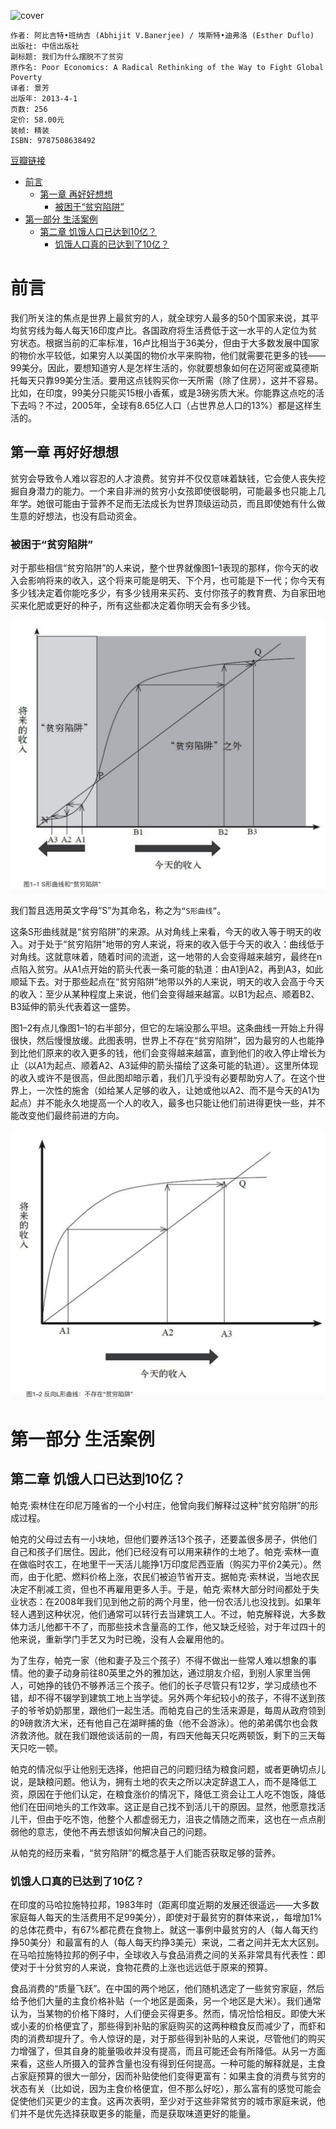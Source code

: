 ![cover](https://img3.doubanio.com/view/subject/s/public/s26693881.jpg)

    作者: 阿比吉特•班纳吉 (Abhijit V.Banerjee) / 埃斯特•迪弗洛 (Esther Duflo)
    出版社: 中信出版社
    副标题: 我们为什么摆脱不了贫穷
    原作名: Poor Economics: A Radical Rethinking of the Way to Fight Global Poverty
    译者: 景芳
    出版年: 2013-4-1
    页数: 256
    定价: 58.00元
    装帧: 精装
    ISBN: 9787508638492

[豆瓣链接](https://book.douban.com/subject/21966353/)

- [前言](#前言)
  - [第一章 再好好想想](#第一章-再好好想想)
    - [被困于“贫穷陷阱”](#被困于贫穷陷阱)
- [第一部分 生活案例](#第一部分-生活案例)
  - [第二章 饥饿人口已达到10亿？](#第二章-饥饿人口已达到10亿)
    - [饥饿人口真的已达到了10亿？](#饥饿人口真的已达到了10亿)

# 前言
我们所关注的焦点是世界上最贫穷的人，就全球穷人最多的50个国家来说，其平均贫穷线为每人每天16印度卢比。各国政府将生活费低于这一水平的人定位为贫穷状态。根据当前的汇率标准，16卢比相当于36美分，但由于大多数发展中国家的物价水平较低，如果穷人以美国的物价水平来购物，他们就需要花更多的钱——99美分。因此，要想知道穷人是怎样生活的，你就要想象如何在迈阿密或莫德斯托每天只靠99美分生活。要用这点钱购买你一天所需（除了住房），这并不容易。比如，在印度，99美分只能买15根小香蕉，或是3磅劣质大米。你能靠这点吃的活下去吗？不过，2005年，全球有8.65亿人口（占世界总人口的13%）都是这样生活的。

## 第一章 再好好想想
贫穷会导致令人难以容忍的人才浪费。贫穷并不仅仅意味着缺钱，它会使人丧失挖掘自身潜力的能力。一个来自非洲的贫穷小女孩即使很聪明，可能最多也只能上几年学。她很可能由于营养不足而无法成长为世界顶级运动员，而且即使她有什么做生意的好想法，也没有启动资金。

### 被困于“贫穷陷阱”
对于那些相信“贫穷陷阱”的人来说，整个世界就像图1–1表现的那样，你今天的收入会影响将来的收入，这个将来可能是明天、下个月，也可能是下一代；你今天有多少钱决定着你能吃多少，有多少钱用来买药、支付你孩子的教育费、为自家田地买来化肥或更好的种子，所有这些都决定着你明天会有多少钱。

![](PoorEconomics1.png)

我们暂且选用英文字母“S”为其命名，称之为`“S形曲线”`。

这条S形曲线就是“贫穷陷阱”的来源。从对角线上来看，今天的收入等于明天的收入。对于处于“贫穷陷阱”地带的穷人来说，将来的收入低于今天的收入：曲线低于对角线。这就意味着，随着时间的流逝，这一地带的人会变得越来越穷，最终在n点陷入贫穷。从A1点开始的箭头代表一条可能的轨道：由A1到A2，再到A3，如此顺延下去。对于那些起点在“贫穷陷阱”地带以外的人来说，明天的收入会高于今天的收入：至少从某种程度上来说，他们会变得越来越富。以B1为起点、顺着B2、B3延伸的箭头代表着这一盛势。

图1–2有点儿像图1–1的右半部分，但它的左端没那么平坦。这条曲线一开始上升得很快，然后慢慢放缓。此图表明，世界上不存在“贫穷陷阱”，因为最穷的人也能挣到比他们原来的收入更多的钱，他们会变得越来越富，直到他们的收入停止增长为止（以A1为起点、顺着A2、A3延伸的箭头描绘了这条可能的轨道）。这里所体现的收入或许不是很高，但此图却暗示着，我们几乎没有必要帮助穷人了。在这个世界上，一次性的施舍（如给某人足够的收入，让她或他以A2、而不是今天的A1为起点）并不能永久地提高一个人的收入，最多也只能让他们前进得更快一些，并不能改变他们最终前进的方向。

![](PoorEconomics2.png)

# 第一部分 生活案例
## 第二章 饥饿人口已达到10亿？
帕克·索林住在印尼万隆省的一个小村庄，他曾向我们解释过这种“贫穷陷阱”的形成过程。

帕克的父母过去有一小块地，但他们要养活13个孩子，还要盖很多房子，供他们自己和孩子们居住。因此，他们已经没有可以用来耕作的土地了。帕克·索林一直在做临时农工，在地里干一天活儿能挣1万印度尼西亚盾（购买力平价2美元）。然而，由于化肥、燃料价格上涨，农民们被迫节省开支。据帕克·索林说，当地农民决定不削减工资，但也不再雇用更多人手。于是，帕克·索林大部分时间都处于失业状态：在2008年我们见到他之前的两个月里，他一份农活儿也没找到。如果年轻人遇到这种状况，他们通常可以转行去当建筑工人。不过，帕克解释说，大多数体力活儿他都干不了，而那些技术含量高的工作，他又缺乏经验，对于年过四十的他来说，重新学门手艺又为时已晚，没有人会雇用他的。

为了生存，帕克一家（他和妻子及三个孩子）不得不做出一些常人难以想象的事情。他的妻子动身前往80英里之外的雅加达，通过朋友介绍，到别人家里当佣人，可她挣的钱仍不够养活三个孩子。他们的长子尽管只有12岁，学习成绩也不错，却不得不辍学到建筑工地上当学徒。另外两个年纪较小的孩子，不得不送到孩子的爷爷奶奶那里，跟他们一起生活。而帕克自己的生活来源是，每周从政府领到的9磅救济大米，还有他自己在湖畔捕的鱼（他不会游泳）。他的弟弟偶尔也会救济救济他。就在我们跟他谈话前的一周，有四天他每天只吃两顿饭，剩下的三天每天只吃一顿。

帕克的情况似乎让他别无选择，他把自己的问题归结为粮食问题，或者更确切点儿说，是缺粮问题。他认为，拥有土地的农夫之所以决定辞退工人，而不是降低工资，原因在于他们认定，在粮食涨价的情况下，降低工资会让工人吃不饱饭，降低他们在田间地头的工作效率。这正是自己找不到活儿干的原因。显然，他愿意找活儿干，但由于吃不饱，他整个人都虚弱无力，沮丧之情随之而来，这也在一点点削弱他的意志，使他不再去想该如何解决自己的问题。

从帕克的经历来看，“贫穷陷阱”的概念基于人们能否获取足够的营养。

### 饥饿人口真的已达到了10亿？
在印度的马哈拉施特拉邦，1983年时（距离印度近期的发展还很遥远——大多数家庭每人每天的生活费用不足99美分），即使对于最贫穷的群体来说，，每增加1%的总体花费中，有67%都花费在食物上。就这一事例中最贫穷的人（每人每天约挣50美分）和最富有的人（每人每天约挣3美元）来说，二者之间并无太大区别。在马哈拉施特拉邦的例子中，全球收入与食品消费之间的关系非常具有代表性：即使对于十分贫穷的人来说，食物花费的上涨也远远低于原来的预算。

食品消费的“质量飞跃”。在中国的两个地区，他们随机选定了一些贫穷家庭，然后给予他们大量的主食价格补贴（一个地区是面条，另一个地区是大米）。我们通常认为，当某物的价格下降时，人们便会买得更多。然而，情况恰恰相反。即使大米或小麦的价格便宜了，那些得到补贴的家庭购买的这两种粮食反而减少了，而虾和肉的消费却提升了。令人惊讶的是，对于那些得到补贴的人来说，尽管他们的购买力增强了，但其自身的能量吸收并没有提高，而且可能还会有所降低。从另一方面来看，这些人所摄入的营养含量也没有得到任何提高。一种可能的解释就是，主食占家庭预算的很大一部分，因而补贴使他们变得更富有：如果主食的消费与贫穷的状态有关（比如说，因为主食价格便宜，但不那么好吃），那么富有的感觉可能会促使他们买更少的主食。这再次表明，至少对于这些非常贫穷的城市家庭来说，他们并不是优先选择获取更多的能量，而是获取味道更好的能量。











